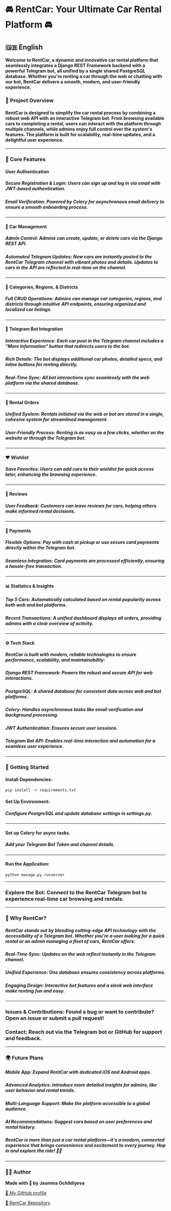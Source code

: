 # 🚘 RentCar: Your Ultimate Car Rental Platform 🚘

## 🇬🇧 English

#### Welcome to RentCar, a dynamic and innovative car rental platform that seamlessly integrates a Django REST Framework backend with a powerful Telegram bot, all unified by a single shared PostgreSQL database. Whether you're renting a car through the web or chatting with our bot, RentCar delivers a smooth, modern, and user-friendly experience.

### 🌟 Project Overview

#### RentCar is designed to simplify the car rental process by combining a robust web API with an interactive Telegram bot. From browsing available cars to completing a rental, users can interact with the platform through multiple channels, while admins enjoy full control over the system's features. The platform is built for scalability, real-time updates, and a delightful user experience.

--- 

### 🔑 Core Features

#### User Authentication

##### Secure Registration & Login: Users can sign up and log in via email with JWT-based authentication.

##### Email Verification: Powered by Celery for asynchronous email delivery to ensure a smooth onboarding process.

---

#### 🚙 Car Management

##### Admin Control: Admins can create, update, or delete cars via the Django REST API.

##### Automated Telegram Updates: New cars are instantly posted to the RentCar Telegram channel with vibrant photos and details. Updates to cars in the API are reflected in real-time on the channel.

---

#### 🌇 Categories, Regions, & Districts

##### Full CRUD Operations: Admins can manage car categories, regions, and districts through intuitive API endpoints, ensuring organized and localized car listings.

---

#### 🤖 Telegram Bot Integration

##### Interactive Experience: Each car post in the Telegram channel includes a "More Information" button that redirects users to the bot.

##### Rich Details: The bot displays additional car photos, detailed specs, and inline buttons for renting directly.

##### Real-Time Sync: All bot interactions sync seamlessly with the web platform via the shared database.

---

#### 🚗 Rental Orders

##### Unified System: Rentals initiated via the web or bot are stored in a single, cohesive system for streamlined management.

##### User-Friendly Process: Renting is as easy as a few clicks, whether on the website or through the Telegram bot.

--- 

#### ❤️ Wishlist

##### Save Favorites: Users can add cars to their wishlist for quick access later, enhancing the browsing experience.

---

#### 💬 Reviews

##### User Feedback: Customers can leave reviews for cars, helping others make informed rental decisions.

---

#### 💸 Payments

##### Flexible Options: Pay with cash at pickup or use secure card payments directly within the Telegram bot.

##### Seamless Integration: Card payments are processed efficiently, ensuring a hassle-free transaction.

---

#### 📊 Statistics & Insights

##### Top 5 Cars: Automatically calculated based on rental popularity across both web and bot platforms.

##### Recent Transactions: A unified dashboard displays all orders, providing admins with a clear overview of activity.

---

#### ⚙️ Tech Stack

##### RentCar is built with modern, reliable technologies to ensure performance, scalability, and maintainability:

##### Django REST Framework: Powers the robust and secure API for web interactions.

##### PostgreSQL: A shared database for consistent data across web and bot platforms.

##### Celery: Handles asynchronous tasks like email verification and background processing.

##### JWT Authentication: Ensures secure user sessions.

##### Telegram Bot API: Enables real-time interaction and automation for a seamless user experience.

---

### 🚀 Getting Started

#### Install Dependencies:

```
pip install -r requirements.txt
```

#### Set Up Environment:

##### Configure PostgreSQL and update database settings in settings.py.

---

#### Set up Celery for async tasks.

##### Add your Telegram Bot Token and channel details.

---

#### Run the Application:

```
python manage.py runserver
```

---

### Explore the Bot: Connect to the RentCar Telegram bot to experience real-time car browsing and rentals.

--- 

### 👀 Why RentCar?

##### RentCar stands out by blending cutting-edge API technology with the accessibility of a Telegram bot. Whether you're a user looking for a quick rental or an admin managing a fleet of cars, RentCar offers:

##### Real-Time Sync: Updates on the web reflect instantly in the Telegram channel.

##### Unified Experience: One database ensures consistency across platforms.

##### Engaging Design: Interactive bot features and a sleek web interface make renting fun and easy.

---

### Issues & Contributions: Found a bug or want to contribute? Open an issue or submit a pull request!

### Contact: Reach out via the Telegram bot or GitHub for support and feedback.

---

### 🌍 Future Plans

##### Mobile App: Expand RentCar with dedicated iOS and Android apps.

##### Advanced Analytics: Introduce more detailed insights for admins, like user behavior and rental trends.

##### Multi-Language Support: Make the platform accessible to a global audience.

##### AI Recommendations: Suggest cars based on user preferences and rental history.

##### RentCar is more than just a car rental platform—it's a modern, connected experience that brings convenience and excitement to every journey. Hop in and explore the ride! 🚗💨

---

### 👩‍💻 Author

**Made with 🧡 by Jasmina Ochildiyeva**

[🔗 My GitHub profile](https://github.com/itsjasminn)

[📂 RentCar Repository](https://github.com/itsjasminn/RentCar)
